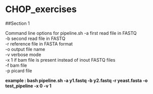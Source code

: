 # CHOP_exercises  
  
##Section 1  
  
Command line options for pipeline.sh
-a first read file in FASTQ  
-b second read file in FASTQ  
-r reference file in FASTA format  
-o output file name  
-v verbose mode  
-x 1 if bam file is present instead of inout FASTQ files  
-f bam file  
-p picard file  
  
**example : bash pipeline.sh -a y1.fastq -b y2.fastq -r yeast.fasta -o test_pipeline -x 0 -v 1**  
